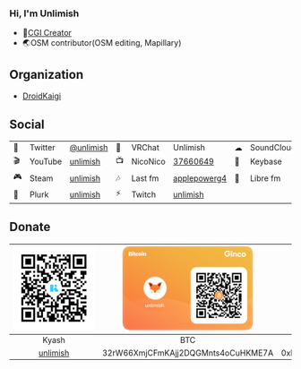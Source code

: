 ### Hi, I'm Unlimish

- 🎨[CGI Creator](https://unlimish.xyz)
- 🌏OSM contributor(OSM editing, Mapillary)

## Organization

- [DroidKaigi](https://github.com/droidkaigi)

## Social

|      |          |                                                    |      |         |                                                              |      |            |                                                    |
| ---- | -------- | -------------------------------------------------- | ---- | ------- | ------------------------------------------------------------ | ---- | ---------- | -------------------------------------------------- |
| 🐤    | Twitter  | [@unlimish](https://twitter.com/unlimish)        | 💬    | VRChat  | Unlimish                                                     | ☁    | SoundCloud | [unlimish](https://soundcloud.com/unlimish)      |
| 🎬    | YouTube | [unlimish](https://www.youtube.com/c/unlimish)               | 📺    | NicoNico | [37660649](https://www.nicovideo.jp/user/37660649) | 🔑    | Keybase | [unlimish](https://keybase.io/unlimish)                      
| 🎮    | Steam      | [unlimish](https://steamcommunity.com/id/unlimish) | 🎶   | Last fm  | [applepowerg4](https://www.last.fm/user/applepowerg4) | 🎵  | Libre fm | [unlimish](https://libre.fm/user/unlimish)
| 🐷    | Plurk | [unlimish](https://www.plurk.com/unlimish) | ⚡ | Twitch | [unlimish](https://twitch.tv/unlimish)

## Donate
|<img src="https://github.com/unlimish/unlimish/blob/master/assets/kyash.jpg" height="150px">|<img src="https://github.com/unlimish/unlimish/blob/master/assets/btc.png" height="150px">|<img src="https://github.com/unlimish/unlimish/blob/master/assets/eth.png" height="150px">|<img src="https://github.com/unlimish/unlimish/blob/master/assets/xrp.png" height="150px">|
|:---:|:---:|:---:|:--------------------------:|
|Kyash|BTC|ETH|XRP|
|&nbsp;&nbsp;&nbsp;&nbsp;&nbsp;&nbsp;&nbsp;&nbsp;&nbsp;&nbsp;&nbsp;&nbsp;[unlimish](kyash://qr/u/2773296070208243304)&nbsp;&nbsp;&nbsp;&nbsp;&nbsp;&nbsp;&nbsp;&nbsp;&nbsp;&nbsp;&nbsp;&nbsp;|32rW66XmjCFmKAjj2DQGMnts4oCuHKME7A|0xD4211EDB01171ca587Fc654d9D32796b8Ddf34B9|rab1R7BQ1ETRHSW6srhLMcfPvVHcJdfHR5|
